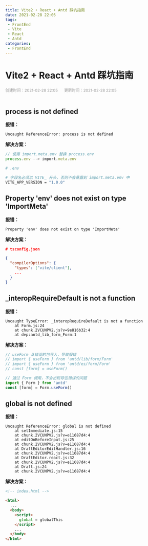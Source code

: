 ```yaml
---
title: Vite2 + React + Antd 踩坑指南
date: 2021-02-28 22:05
tags:
 - FrontEnd
 - Vite
 - React
 - Antd
categories:
 - FrontEnd
---
```


# Vite2 + React + Antd 踩坑指南

<div style="color: #999999; font-size: 12px;">
    <span>创建时间：2021-02-28 22:05</span>
    &nbsp;&nbsp;&nbsp;&nbsp;
    <span>更新时间：2021-02-28 22:05</span>
</div>
<br/>

## process is not defined

**报错：**

```
Uncaught ReferenceError: process is not defined
```

**解决方案：**

```typescript
// 使用 import.meta.env 替换 process.env
process.env --> import.meta.env
```

```bash
# .env

# 字段名必须以 VITE_ 开头，否则不会暴露到 import.meta.env 中
VITE_APP_VERSION = "1.0.0"
```

## Property 'env' does not exist on type 'ImportMeta'

**报错：**

```
Property 'env' does not exist on type 'ImportMeta'
```

**解决方案：**

```json
# tsconfig.json

{
  "compilerOptions": {
    "types": ["vite/client"],
    ...
  }
}       
```

## _interopRequireDefault is not a function

**报错：**

```
Uncaught TypeError: _interopRequireDefault is not a function
    at Form.js:24
    at chunk.2VCUNPV2.js?v=9e816b32:4
    at dep:antd_lib_form_Form:1
```

**解决方案：**

```typescript
// useForm 从错误的包导入，导致报错
// import { useForm } from 'antd/lib/form/Form'
// import { useForm } from 'antd/es/form/Form'
// const [form] = useForm()

// 通过 Form 调用，不会出现导包错误的问题
import { Form } from 'antd'
const [form] = Form.useForm()
```

## global is not defined

**报错：**

```
Uncaught ReferenceError: global is not defined
    at setImmediate.js:15
    at chunk.2VCUNPV2.js?v=e11687d4:4
    at editOnBeforeInput.js:25
    at chunk.2VCUNPV2.js?v=e11687d4:4
    at DraftEditorEditHandler.js:16
    at chunk.2VCUNPV2.js?v=e11687d4:4
    at DraftEditor.react.js:32
    at chunk.2VCUNPV2.js?v=e11687d4:4
    at Draft.js:24
    at chunk.2VCUNPV2.js?v=e11687d4:4
```

**解决方案：**

```html
<!-- index.html -->

<html>
  ...
  <body>
    <script>
      global = globalThis
    </script>
    ...
  </body>
</html>
```

